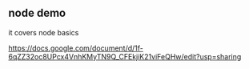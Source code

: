 ## node demo
it covers node basics 

https://docs.google.com/document/d/1f-6qZZ32oc8UPcx4VnhKMyTN9Q_CFEkjiK21viFeQHw/edit?usp=sharing
